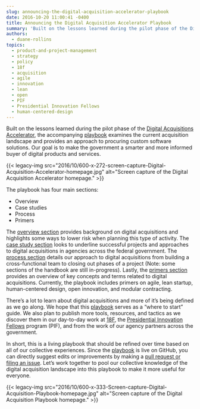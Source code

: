 ```yaml
---
slug: announcing-the-digital-acquisition-accelerator-playbook
date: 2016-10-20 11:00:41 -0400
title: Announcing the Digital Acquisition Accelerator Playbook
summary: 'Built on the lessons learned during the pilot phase of the Digital Acquisitions Accelerator, the accompanying playbook examines the current acquisition landscape and provides an approach to procuring custom software solutions.'
authors:
  - duane-rollins
topics:
  - product-and-project-management
  - strategy
  - policy
  - 18f
  - acquisition
  - agile
  - innovation
  - lean
  - open
  - PIF
  - Presidential Innovation Fellows
  - human-centered-design
---
```


Built on the lessons learned during the pilot phase of the [Digital Acquisitions Accelerator](https://pages.18f.gov/digitalaccelerator/), the accompanying [playbook](https://pages.18f.gov/digital-acquisition-playbook/) examines the current acquisition landscape and provides an approach to procuring custom software solutions. Our goal is to make the government a smarter and more informed buyer of digital products and services.

{{< legacy-img src="2016/10/600-x-272-screen-capture-Digital-Acquisition-Accelerator-homepage.jpg" alt="Screen capture of the Digital Acquisition Accelerator homepage." >}}

The playbook has four main sections:

  * Overview
  * Case studies
  * Process
  * Primers

The [overview section](https://pages.18f.gov/digital-acquisition-playbook/) provides background on digital acquisitions and highlights some ways to lower risk when planning this type of activity. The [case study section](https://pages.18f.gov/digital-acquisition-playbook/case-study/) looks to underline successful projects and approaches to digital acquisitions in agencies across the federal government. The [process section](https://pages.18f.gov/digital-acquisition-playbook/process/) details our approach to digital acquisitions from building a cross-functional team to closing out phases of a project (Note: some sections of the handbook are still in-progress). Lastly, the [primers section](https://pages.18f.gov/digital-acquisition-playbook/primers/) provides an overview of key concepts and terms related to digital acquisitions. Currently, the playbook includes primers on agile, lean startup, human-centered design, open innovation, and modular contracting.

There’s a lot to learn about digital acquisitions and more of it’s being defined as we go along. We hope that this [playbook](https://pages.18f.gov/digital-acquisition-playbook/) serves as a “where to start” guide. We also plan to publish more tools, resources, and tactics as we discover them in our day-to-day work at [18F](https://18f.gsa.gov/), the [Presidential Innovation Fellows](https://presidentialinnovationfellows.gov/) program (PIF), and from the work of our agency partners across the government.

In short, this is a living playbook that should be refined over time based on all of our collective experiences. Since the [playbook](https://pages.18f.gov/digital-acquisition-playbook/) is live on GitHub, you can directly suggest edits or improvements by making a [pull request or filing an issue](https://github.com/18F/digital-acquisition-playbook). Let’s work together to pool our collective knowledge of the digital acquisition landscape into this playbook to make it more useful for everyone.

{{< legacy-img src="2016/10/600-x-333-Screen-capture-Digital-Acquisition-Playbook-homepage.jpg" alt="Screen capture of the Digital Acquisition Playbook homepage." >}}
